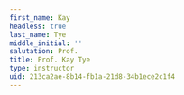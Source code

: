 ```yaml
---
first_name: Kay
headless: true
last_name: Tye
middle_initial: ''
salutation: Prof.
title: Prof. Kay Tye
type: instructor
uid: 213ca2ae-8b14-fb1a-21d8-34b1ece2c1f4
---
```


